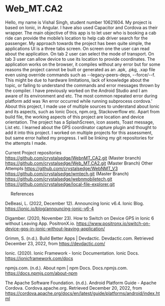 # Web_MT.CA2
Hello, my name is Vishal Singh, student number 10621604. My project is based on Ionic, in Angular.  I have also used Capacitor and Cordova as their wrapper. The main objective of this app is to let user who is booking a cab ride can provide the mobile’s location to help cab driver search for the passenger. My approach towards the project has been quite simple, the applications UI is a three tabs screen. On screen one the user can read about the application. On tab 2 user can select the mode of transport. On tab 3 user can allow device to use its location to provide coordinates. The application works on the browser, it compiles without any error but for some reasons the project cannot be built or generated as an .apk, .pkg, .xap file even using override commands such as --legacy-peers-deps, --force/--f. 
This might be due to hardware limitations, lack of knowledge about the topic, or failing to understand the commands and error messages thrown by the compiler. I have previously worked on the Android Studio and I am aware of its environment and etc. The most common repeated error during platform add was ‘An error occurred while running subprocess cordova.’ 
About this project, I made use of multiple sources to understand about Ionic and its aspects, such as Ionic Docs, npm.org, Stackoverflow etc.
Apart from build file, the working aspects of this project are location and device orientation. 
The project has a SplashScreen, icon assets, Toast message, List etc. I learned about the GPS coordinator capture plugin and thought to add it into this project. I worked on multiple projects for this assessment, but same error halted my progress. I will be linking my git repositories for the attempts I made. 

Current Project repositories https://github.com/crystalsedge/WebnMT_CA2.git (Master branch)
https://github.com/crystalsedge/Web_MT.CA2.git (Master Branch)
Other Attempts 
https://github.com/crystalsedge/WebNMT_V3
https://github.com/crystalsedge/wmtech.git (Master Branch)
https://github.com/crystalsedge/webnmobiletech.git
https://github.com/crystalsedge/local-file-explorer.git



 
References

DeBeasi, L. (2022, December 12). Announcing Ionic v6.4. Ionic Blog. https://ionic.io/blog/announcing-ionic-v6-4

Digamber. (2020, November 23). How to Switch on Device GPS in Ionic 6 without Leaving App. PositronX.io. https://www.positronx.io/switch-on-device-gps-in-ionic-without-leaving-application/

Grimm, S. (n.d.). Build Better Apps | Devdactic. Devdactic.com. Retrieved December 23, 2022, from https://devdactic.com/

Ionic. (2020). Ionic Framework - Ionic Documentation. Ionic Docs. https://ionicframework.com/docs

npmjs.com. (n.d.). About npm | npm Docs. Docs.npmjs.com. https://docs.npmjs.com/about-npm

The Apache Software Foundation. (n.d.). Android Platform Guide - Apache Cordova. Cordova.apache.org. Retrieved December 20, 2022, from https://cordova.apache.org/docs/en/latest/guide/platforms/android/index.html
